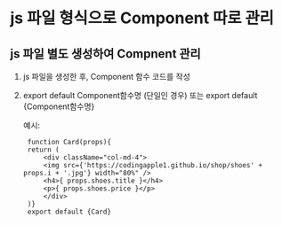 # js 파일 형식으로 Component 따로 관리

## js 파일 별도 생성하여 Compnent 관리
1. js 파일을 생성한 후, Component 함수 코드를 작성
2. export default Component함수명 (단일인 경우) 또는 export default {Component함수명}

    예시:

        function Card(props){
        return (
            <div className="col-md-4">
            <img src={'https://codingapple1.github.io/shop/shoes' + props.i + '.jpg'} width="80%" />
            <h4>{ props.shoes.title }</h4>
            <p>{ props.shoes.price }</p>
            </div>
        )}
        export default {Card}
